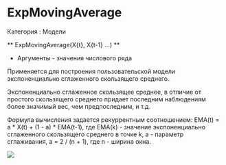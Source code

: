 ﻿
# ExpMovingAverage

Категория : Модели

** ExpMovingAverage(X{t}, X{t-1} ...) **

* Аргументы - значения числового ряда

Применяется для построения пользовательской модели экспоненциально сглаженного скользящего среднего. 

Экспоненциально сглаженное скользящее среднее, в отличие от простого скользящего среднего придает последним наблюдениям более значимый вес, чем предпоследним, и т.д. 

Формула вычисления задается рекуррентным соотношением: EMA(t) = a * X(t) + (1 - a) * EMA(t-1), где EMA(k) - значение экспоненциально сглаженного скользящего среднего в точке k, a - параметр сглаживания, a = 2 / (n + 1), где n - ширина окна.

![](/mediatag>Модели)

